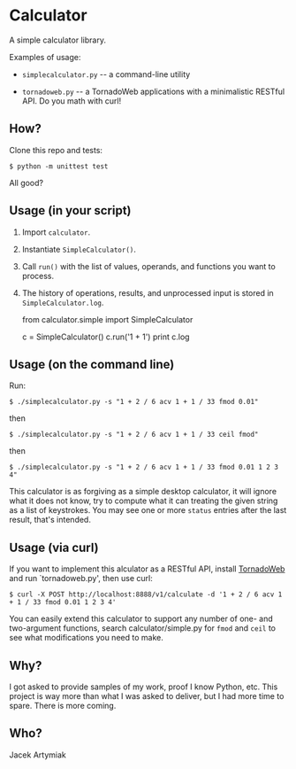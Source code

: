 Calculator
==========

A simple calculator library.

Examples of usage:

 * `simplecalculator.py` -- a command-line utility

 * `tornadoweb.py` -- a TornadoWeb applications with a minimalistic RESTful API. Do you math with curl!

How?
----

Clone this repo and tests:

    $ python -m unittest test

All good?

Usage (in your script)
-----------------------

 1. Import `calculator`.

 2. Instantiate `SimpleCalculator()`.

 3. Call `run()` with the list of values, operands, and functions you want to process.

 4. The history of operations, results, and unprocessed input is stored in `SimpleCalculator.log`.

    from calculator.simple import SimpleCalculator

    c = SimpleCalculator()
    c.run('1 + 1')
    print c.log

Usage (on the command line)
---------------------------

Run:

    $ ./simplecalculator.py -s "1 + 2 / 6 acv 1 + 1 / 33 fmod 0.01"

then


    $ ./simplecalculator.py -s "1 + 2 / 6 acv 1 + 1 / 33 ceil fmod"

then

    $ ./simplecalculator.py -s "1 + 2 / 6 acv 1 + 1 / 33 fmod 0.01 1 2 3 4"

This calculator is as forgiving as a simple desktop calculator, it will ignore what it does not know, try to compute what it can treating the given string as a list of keystrokes.  You may see one or more `status` entries after the last result, that's intended.

Usage (via curl)
----------------

If you want to implement this alculator as a RESTful API, install [TornadoWeb](http://tornadoweb.org 'TornadoWeb') and run `tornadoweb.py', then use curl:

    $ curl -X POST http://localhost:8888/v1/calculate -d '1 + 2 / 6 acv 1 + 1 / 33 fmod 0.01 1 2 3 4'

You can easily extend this calculator to support any number of one- and two-argument functions, search calculator/simple.py for `fmod` and `ceil` to see what modifications you need to make.

Why?
----

I got asked to provide samples of my work, proof I know Python, etc.  This project is way more than what I was asked to deliver, but I had more time to spare.  There is more coming.

Who?
----

Jacek Artymiak
